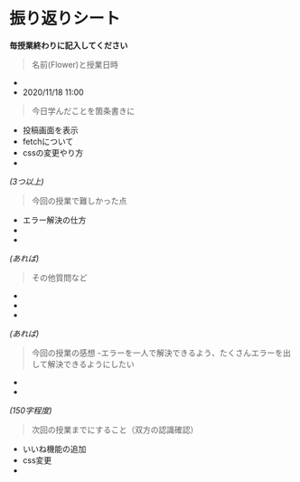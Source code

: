 # 振り返りシート

**毎授業終わりに記入してください**

> 名前(Flower)と授業日時
-  
- 2020/11/18 11:00


> 今日学んだことを箇条書きに
- 投稿画面を表示
- fetchについて
- cssの変更やり方
-
*(3つ以上)*

> 今回の授業で難しかった点
- エラー解決の仕方
- 
- 
*(あれば)*

> その他質問など
- 
- 
- 
*(あれば)*

> 今回の授業の感想
-エラーを一人で解決できるよう、たくさんエラーを出して解決できるようにしたい
- 
- 
*(150字程度)*

> 次回の授業までにすること（双方の認識確認）
- いいね機能の追加
- css変更
- 
